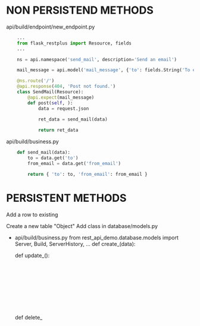 # NON PERSISTEND METHODS 

api/build/endpoint/new_endpoint.py
~~~python
    ...
    from flask_restplus import Resource, fields
    ...

    ns = api.namespace('send_mail', description='Send an email')

    mail_message = api.model('mail_message', {'to': fields.String('To email'), 'from_email': fields.String('From email')})

    @ns.route('/')
    @api.response(404, 'Post not found.')
    class SendMail(Resource):
        @api.expect(mail_message)
        def post(self, ):
            data = request.json
            
            ret_data = send_mail(data)        

            return ret_data
~~~
api/build/business.py
~~~python
    def send_mail(data):
        to = data.get('to')
        from_email = data.get('from_email')

        return { 'to': to, 'from_email': from_email }
~~~


# PERSISTENT METHODS 

Add a row to existing

Create a new table "Object"
Add class in database/models.py

- api/build/business.py
    from rest_api_demo.database.models import Server, Build, ServerHistory, <Object>
    ...
    def create_<Object>(data):

    def update_<Object>():

    def delete_<Object>():

- api/build/serializers.py

- api/build/endpoints/<Object>.py

- flaskr.py
    from rest_api_demo.api.build.endpoints.<Object> import ns as <Object>_namespace
    def initialize_app(flask_app, ):
        ...
        api.add_namespace(<Object>_namespace)
        ...

jump
rsync -avz ~/projects/rest_api_demo/ prahtdooley@10.58.143.142:/home/prahtdooley/projects/rest_api_demo

master
rm dist/rest_api_demo-1.0.0* && python setup.py sdist bdist_wheel && pip uninstall -y rest-api-demo && pip install dist/rest_api_demo-1.0.0.tar.gz 


v2